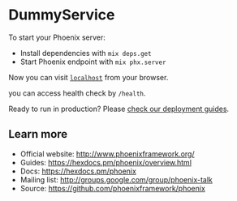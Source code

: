 # DummyService

To start your Phoenix server:

  * Install dependencies with `mix deps.get`
  * Start Phoenix endpoint with `mix phx.server`

Now you can visit [`localhost`](http://localhost) from your browser.

you can access health check by `/health`.

Ready to run in production? Please [check our deployment guides](https://hexdocs.pm/phoenix/deployment.html).

## Learn more

  * Official website: http://www.phoenixframework.org/
  * Guides: https://hexdocs.pm/phoenix/overview.html
  * Docs: https://hexdocs.pm/phoenix
  * Mailing list: http://groups.google.com/group/phoenix-talk
  * Source: https://github.com/phoenixframework/phoenix
